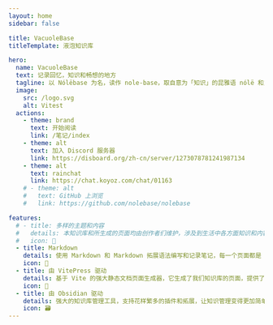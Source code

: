 ```yaml
---
layout: home
sidebar: false

title: VacuoleBase
titleTemplate: 液泡知识库

hero:
  name: VacuoleBase
  text: 记录回忆，知识和畅想的地方
  tagline: 以 Nólëbase 为名，读作 nole-base，取自意为「知识」的昆雅语 nólë 和意为「基础」的英文 base，即「知识库」
  image:
    src: /logo.svg
    alt: Vitest
  actions:
    - theme: brand
      text: 开始阅读
      link: /笔记/index
    - theme: alt
      text: 加入 Discord 服务器
      link: https://disboard.org/zh-cn/server/1273078781241987134
    - theme: alt
      text: rainchat
      link: https://chat.koyoz.com/chat/01163
    # - theme: alt
    #   text: GitHub 上浏览
    #   link: https://github.com/nolebase/nolebase

features:
  # - title: 多样的主题和内容
  #   details: 本知识库和所生成的页面均由创作者们维护，涉及到生活中各方面知识和内容，也不乏我们的回忆和畅想。
  #   icon: 🌈
  - title: Markdown
    details: 使用 Markdown 和 Markdown 拓展语法编写和记录笔记，每一个页面都是 Markdown 文件，所以支持打包下载离线阅读。
    icon: 📃
  - title: 由 VitePress 驱动
    details: 基于 Vite 的强大静态文档页面生成器，它生成了我们知识库的页面，提供了简单易用的主题和工具。
    icon: 🚀
  - title: 由 Obsidian 驱动
    details: 强大的知识库管理工具，支持花样繁多的插件和拓展，让知识管理变得更加简单。
    icon: 🗃
---
```


<HomePage />
